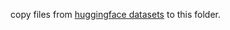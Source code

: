 copy files from [huggingface datasets](https://huggingface.co/datasets/luyuheng/TransBench/tree/main) to this folder.
